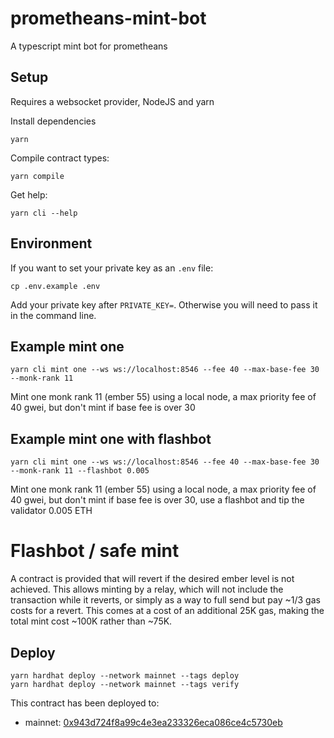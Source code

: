 # prometheans-mint-bot

A typescript mint bot for prometheans

## Setup

Requires a websocket provider, NodeJS and yarn

Install dependencies

```
yarn
```

Compile contract types:

```
yarn compile
```

Get help:

```
yarn cli --help
```

## Environment

If you want to set your private key as an `.env` file:

```
cp .env.example .env
```

Add your private key after `PRIVATE_KEY=`. Otherwise you will need to pass it in the command line.

## Example mint one

```
yarn cli mint one --ws ws://localhost:8546 --fee 40 --max-base-fee 30 --monk-rank 11
```

Mint one monk rank 11 (ember 55) using a local node, a max priority fee of 40 gwei, but don't mint if base fee is over 30

## Example mint one with flashbot

```
yarn cli mint one --ws ws://localhost:8546 --fee 40 --max-base-fee 30 --monk-rank 11 --flashbot 0.005
```

Mint one monk rank 11 (ember 55) using a local node, a max priority fee of 40 gwei, but don't mint if base fee is over 30, use a flashbot and tip the validator 0.005 ETH

# Flashbot / safe mint

A contract is provided that will revert if the desired ember level is not achieved. This allows minting by a relay, which will not include the transaction while it reverts, or simply as a way to full send but pay ~1/3 gas costs for a revert. This comes at a cost of an additional 25K gas, making the total mint cost ~100K rather than ~75K.

## Deploy

```
yarn hardhat deploy --network mainnet --tags deploy
yarn hardhat deploy --network mainnet --tags verify
```

This contract has been deployed to:

- mainnet: [0x943d724f8a99c4e3ea233326eca086ce4c5730eb](https://etherscan.io/address/0x943d724f8a99c4e3ea233326eca086ce4c5730eb)
